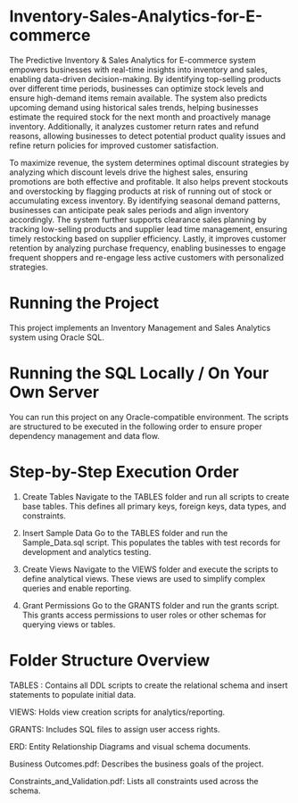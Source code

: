 # Inventory-Sales-Analytics-for-E-commerce 
The Predictive Inventory & Sales Analytics for E-commerce system empowers businesses with real-time insights into inventory and sales, enabling data-driven decision-making. By identifying top-selling products over different time periods, businesses can optimize stock levels and ensure high-demand items remain available. The system also predicts upcoming demand using historical sales trends, helping businesses estimate the required stock for the next month and proactively manage inventory. Additionally, it analyzes customer return rates and refund reasons, allowing businesses to detect potential product quality issues and refine return policies for improved customer satisfaction.

To maximize revenue, the system determines optimal discount strategies by analyzing which discount levels drive the highest sales, ensuring promotions are both effective and profitable. It also helps prevent stockouts and overstocking by flagging products at risk of running out of stock or accumulating excess inventory. By identifying seasonal demand patterns, businesses can anticipate peak sales periods and align inventory accordingly. The system further supports clearance sales planning by tracking low-selling products and supplier lead time management, ensuring timely restocking based on supplier efficiency. Lastly, it improves customer retention by analyzing purchase frequency, enabling businesses to engage frequent shoppers and re-engage less active customers with personalized strategies.


# Running the Project
This project implements an Inventory Management and Sales Analytics system using Oracle SQL.

# Running the SQL Locally / On Your Own Server
You can run this project on any Oracle-compatible environment. The scripts are structured to be executed in the following order to ensure proper dependency management and data flow.

# Step-by-Step Execution Order
1. Create Tables
Navigate to the TABLES folder and run all scripts to create base tables.
This defines all primary keys, foreign keys, data types, and constraints.

2. Insert Sample Data
Go to the TABLES folder and run the Sample_Data.sql script.
This populates the tables with test records for development and analytics testing.

3. Create Views
Navigate to the VIEWS folder and execute the scripts to define analytical views.
These views are used to simplify complex queries and enable reporting.

4. Grant Permissions
Go to the GRANTS folder and run the grants script.
This grants access permissions to user roles or other schemas for querying views or tables.

# Folder Structure Overview
TABLES : Contains all DDL scripts to create the relational schema and insert statements to populate initial data.

VIEWS: Holds view creation scripts for analytics/reporting.

GRANTS: Includes SQL files to assign user access rights.

ERD: Entity Relationship Diagrams and visual schema documents.

Business Outcomes.pdf: Describes the business goals of the project.

Constraints_and_Validation.pdf: Lists all constraints used across the schema.


